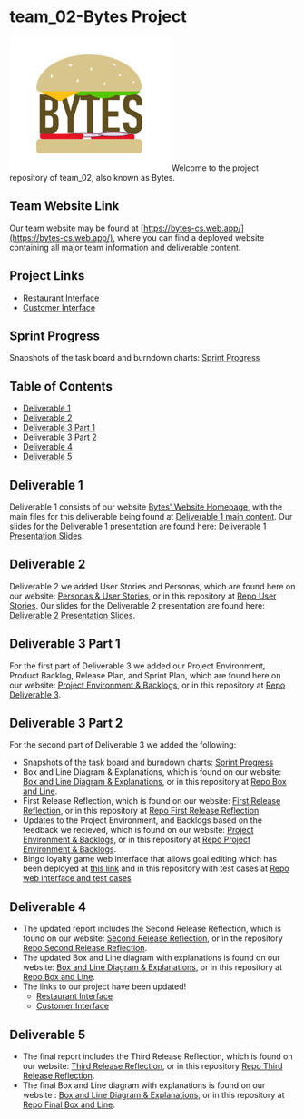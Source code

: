 # team_02-Bytes Project

<img src="https://github.com/CSCC01/team_02-project/blob/master/teamWebsite/public/assets/common/logo.png" alt="Bytes Logo" width="282" height="236">
Welcome to the project repository of team_02, also known as Bytes.

## Team Website Link

Our team website may be found at [https://bytes-cs.web.app/](https://bytes-cs.web.app/), where you can find a deployed website containing all major team information and deliverable content.

## Project Links
 -   [Restaurant Interface](https://bytes-restaurants.herokuapp.com/)
 -   [Customer Interface](https://bytes-rewards.herokuapp.com/)

## Sprint Progress

Snapshots of the task board and burndown charts: [Sprint Progress](https://github.com/CSCC01/team_02-project/tree/master/sprintProgress)

## Table of Contents

-   [Deliverable 1](#deliverable-1)
-   [Deliverable 2](#deliverable-2)
-   [Deliverable 3 Part 1](#deliverable-3-part-1)
-   [Deliverable 3 Part 2](#deliverable-3-part-2)
-   [Deliverable 4](#deliverable-4)
-   [Deliverable 5](#deliverable-5)

## Deliverable 1

Deliverable 1 consists of our website [Bytes' Website Homepage](https://bytes-cs.web.app/), with the main files for this deliverable being found at [Deliverable 1 main content](teamWebsite/public/deliverables/d1). Our slides for the Deliverable 1 presentation are found here: [Deliverable 1 Presentation Slides](slides/deliverable1_slides.pdf).

## Deliverable 2

Deliverable 2 we added User Stories and Personas, which are found here on our website: [Personas & User Stories](https://bytes-cs.web.app/deliverables/d2/personaUserStories.html), or in this repository at [Repo User Stories](teamWebsite/public/deliverables/d2/personaUserStories.html). Our slides for the Deliverable 2 presentation are found here: [Deliverable 2 Presentation Slides](slides/deliverable2_slides.pdf).

## Deliverable 3 Part 1

For the first part of Deliverable 3 we added our Project Environment, Product Backlog, Release Plan, and Sprint Plan, which are found here on our website: [Project Environment & Backlogs](https://bytes-cs.web.app/deliverables/d3/projectEnvironmentBacklogs.html), or in this repository at [Repo Deliverable 3](teamWebsite/public/deliverables/d3/projectEnvironmentBacklogs.html).

## Deliverable 3 Part 2

For the second part of Deliverable 3 we added the following:

-   Snapshots of the task board and burndown charts: [Sprint Progress](https://github.com/CSCC01/team_02-project/tree/master/sprintProgress)
-   Box and Line Diagram & Explanations, which is found on our website: [Box and Line Diagram & Explanations](https://bytes-cs.web.app/deliverables/d3/boxAndLine.html), or in this repository at [Repo Box and Line](teamWebsite/public/deliverables/d3/boxAndLine.html).
-   First Release Reflection, which is found on our website: [First Release Reflection](https://bytes-cs.web.app/deliverables/d3/firstReleaseReflection.html), or in this repository at [Repo First Release Reflection](teamWebsite/public/deliverables/d3/).
-   Updates to the Project Environment, and Backlogs based on the feedback we recieved, which is found on our website: [Project Environment & Backlogs](https://bytes-cs.web.app/deliverables/d3/projectEnvironmentBacklogs.html), or in this repository at [Repo Project Environment & Backlogs](teamWebsite/public/deliverables/d3/projectEnvironmentBacklogs.html).
-   Bingo loyalty game web interface that allows goal editing which has been deployed at [this link](https://bytes-restaurants.herokuapp.com/) and in this repository with test cases at [Repo web interface and test cases](https://github.com/CSCC01/team_02-project/tree/master/project)

## Deliverable 4

-   The updated report includes the Second Release Reflection, which is found on our website: [Second Release Reflection](https://bytes-cs.web.app/deliverables/d4/secondReleaseReflection.html), or in the repository [Repo Second Release Reflection](teamWebsite/public/deliverables/d4/secondReleaseReflection.html).
-   The updated Box and Line diagram with explanations is found on our website: [Box and Line Diagram & Explanations](https://bytes-cs.web.app/deliverables/d4/newBoxAndLine.html), or in this repository at [Repo Box and Line](teamWebsite/public/deliverables/d4/newBoxAndLine.html).
-   The links to our project have been updated!
    -   [Restaurant Interface](https://bytes-restaurants.herokuapp.com/)
    -   [Customer Interface](https://bytes-rewards.herokuapp.com/)
    
## Deliverable 5

-   The final report includes the Third Release Reflection, which is found on
 our website: [Third Release Reflection](https://bytes-cs.web.app/deliverables/d5/thirdReleaseReflection.html), or in this repository [Repo
  Third
  Release Reflection](teamWebsite/public/deliverables/d5/thirdReleaseReflection.html).
-   The final Box and Line diagram with explanations is found on our website
: [Box and Line Diagram & Explanations](https://bytes-cs.web.app/deliverables/d5/finalBoxAndLine.html), or in this repository at [Repo Final
 Box and
 Line](teamWebsite/public/deliverables/d5/finalBoxAndLine.html).
